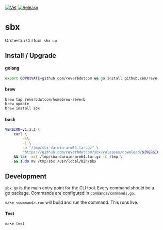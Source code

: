 [![Vet](https://github.com/reverbdotcom/sbx/actions/workflows/vet.yaml/badge.svg)](https://github.com/reverbdotcom/sbx/actions/workflows/vet.yaml)
[![Release](https://github.com/reverbdotcom/sbx/actions/workflows/release.yml/badge.svg)](https://github.com/reverbdotcom/sbx/actions/workflows/release.yml)

# sbx
Orchestra CLI tool: `sbx up`


## Install / Upgrade


#### golang

```bash
export GOPRIVATE=github.com/reverbdotcom && go install github.com/reverbdotcom/sbx@latest
```


#### brew

```bash
brew tap reverbdotcom/homebrew-reverb
brew update
brew install sbx
```

#### bash

```bash
VERSION=v1.1.3 \
    curl \
        -s\
        -L \
        -o "/tmp/sbx-darwin-arm64.tar.gz" \
        "https://github.com/reverbdotcom/sbx/releases/download/${VERSION}/sbx-darwin-arm64.tar.gz" \
    && tar -xzf /tmp/sbx-darwin-arm64.tar.gz -C /tmp \
    && sudo mv /tmp/sbx /usr/local/bin/sbx
```

## Development

`sbx.go` is the main entry point for the CLI tool.
Every command should be a go package. Commands are
configured in `commands/commands.go`.


`make <command>.run` will build and run the command.
This runs live.

#### Test
`make test`
